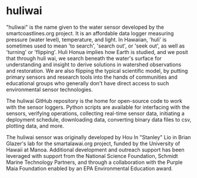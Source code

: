 # huliwai

"huliwai" is the name given to the water sensor developed by the smartcoastlines.org project. It is an affordable data logger measuring pressure (water level), temperature, and light. In Hawaiian, 'huli' is sometimes used to mean 'to search', 'search out', or 'seek out', as well as 'turning' or 'flipping'. Huli Honua implies how Earth is studied, and we posit that through huli wai, we search beneath the water's surface for understanding and insight to derive solutions in watershed observations and restoration. We are also flipping the typical scientific model, by putting primary sensors and research tools into the hands of communities and educational groups who generally don't have direct access to such environmental sensor technologies.

The huliwai GitHub repository is the home for open-source code to work with the sensor loggers. Python scripts are available for interfacing with the sensors, verifying operations, collecting real-time sensor data, initiating a deployment schedule, downloading data, converting binary data files to csv, plotting data, and more. 

The huliwai sensor was originally developed by Hou In "Stanley" Lio in Brian Glazer's lab for the smartalawai.org project, funded by the University of Hawaii at Manoa. Additional development and outreach support has been leveraged with support from the National Science Foundation, Schmidt Marine Technology Partners, and through a collaboration with the Purple Maia Foundation enabled by an EPA Environmental Education award. 

